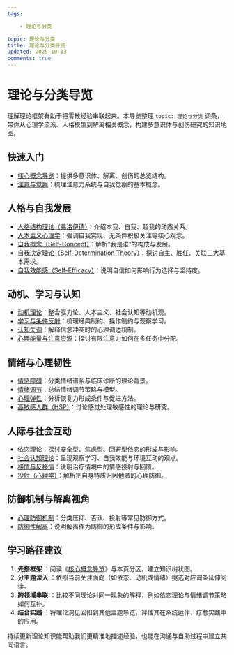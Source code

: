 ```yaml
---
tags:

    - 理论与分类

topic: 理论与分类
title: 理论与分类导览
updated: 2025-10-13
comments: true
---
```


# 理论与分类导览

理解理论框架有助于把零散经验串联起来。本导览整理 `topic: 理论与分类` 词条，带你从心理学流派、人格模型到解离相关概念，构建多意识体与创伤研究的知识地图。

## 快速入门

- [核心概念导览](Core-Concepts-Guide.md)：提供多意识体、解离、创伤的总览结构。
- [注意与觉察](Attention-Awareness.md)：梳理注意力系统与自我觉察的基本概念。

## 人格与自我发展

- [人格结构理论（弗洛伊德）](Personality-Structure-Theory.md)：介绍本我、自我、超我的动态关系。
- [人本主义心理学](Humanistic-Psychology.md)：强调自我实现、无条件积极关注等核心观念。
- [自我概念（Self-Concept）](Self-Concept.md)：解析“我是谁”的构成与发展。
- [自我决定理论（Self-Determination Theory）](Self-Determination-Theory.md)：探讨自主、胜任、关联三大基本需求。
- [自我效能感（Self-Efficacy）](Self-Efficacy.md)：说明自信如何影响行为选择与坚持度。

## 动机、学习与认知

- [动机理论](Motivation-Theories.md)：整合驱力论、人本主义、社会认知等动机观。
- [学习与条件反射](Learning-Conditioning.md)：梳理经典制约、操作制约与观察学习。
- [认知失调](Cognitive-Dissonance.md)：解释信念冲突时的心理调适机制。
- [心理能量与注意资源](Psychic-Energy-Attention.md)：探讨有限注意力如何在多任务中分配。

## 情绪与心理韧性

- [情感障碍](Mood-Disorders.md)：分类情绪谱系与临床诊断的理论背景。
- [情绪调节](Emotion-Regulation.md)：总结情绪调节策略与模型。
- [心理弹性](Psychological-Resilience.md)：分析恢复力形成条件与促进方法。
- [高敏感人群（HSP）](Highly-Sensitive-Person.md)：讨论感觉处理敏感性的理论与研究。

## 人际与社会互动

- [依恋理论](Attachment-Theory.md)：探讨安全型、焦虑型、回避型依恋的形成与影响。
- [社会认知理论](Social-Cognitive-Theory.md)：呈现观察学习、自我效能与环境互动的观点。
- [移情与反移情](Transference-Countertransference.md)：说明治疗情境中的情感投射与回馈。
- [投射（心理学）](Projection-Psychology.md)：解析把自身特质归因他者的心理防御。

## 防御机制与解离视角

- [心理防御机制](Defense-Mechanisms.md)：分类压抑、否认、投射等常见防御方式。
- [防御性解离](Defensive-Dissociation.md)：说明解离作为防御的形成条件与影响。

## 学习路径建议

1. **先搭框架** ：阅读《[核心概念导览](Core-Concepts-Guide.md)》与本页分区，建立知识树状图。
2. **分主题深入** ：依照当前关注面向（如依恋、动机或情绪）挑选对应词条延伸阅读。
3. **跨领域串联** ：比较不同理论对同一现象的解释，例如依恋理论与情绪调节策略如何互补。
4. **结合实践** ：将理论洞见回扣到其他主题导览，评估其在系统运作、疗愈实践中的应用。

持续更新理论知识能帮助我们更精准地描述经验，也能在沟通与自助过程中建立共同语言。
